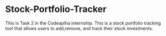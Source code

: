 # Stock-Portfolio-Tracker
This is Task 2 in the Codeaplha internship. This is a stock portfolio tracking tool that allows users to add,remove, and track their stock investments.

